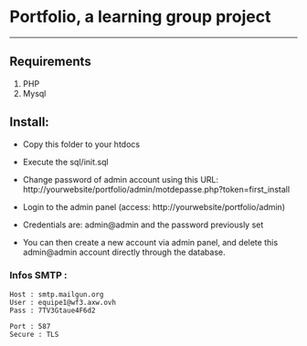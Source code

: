 # Portfolio, a learning group project

---

## Requirements
1. PHP
2. Mysql


## Install:
- Copy this folder to your htdocs
- Execute the sql/init.sql
- Change password of admin account using this URL:
    http://yourwebsite/portfolio/admin/motdepasse.php?token=first_install

- Login to the admin panel (access: http://yourwebsite/portfolio/admin)
- Credentials are: admin@admin and the password previously set
- You can then create a new account via admin panel, and delete this admin@admin account directly through the database.


### Infos SMTP :
```
Host : smtp.mailgun.org
User : equipe1@wf3.axw.ovh
Pass : 7TV3Gtaue4F6d2

Port : 587
Secure : TLS
```
